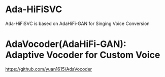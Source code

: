 # Ada-HiFiSVC
Ada-HiFiSVC is based on AdaHiFi-GAN for Singing Voice Conversion

# AdaVocoder(AdaHiFi-GAN): Adaptive Vocoder for Custom Voice
https://github.com/yuan1615/AdaVocoder
